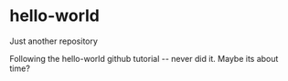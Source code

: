 # hello-world
Just another repository

Following the hello-world github tutorial -- never did it. Maybe its about time?
